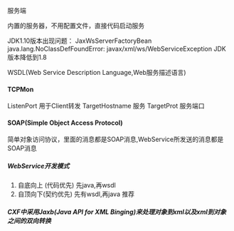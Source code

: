 服务端

内置的服务器，不用配置文件，直接代码启动服务

JDK1.10版本出现问题：
JaxWsServerFactoryBean 
java.lang.NoClassDefFoundError: javax/xml/ws/WebServiceException
JDK版本降低到1.8


WSDL(Web Service Description Language,Web服务描述语言)

#### TCPMon
ListenPort  用于Client转发
TargetHostname 服务
TargetProt     服务端口

#### SOAP(Simple Object Access Protocol)

简单对象访问协议，里面的消息都是SOAP消息,WebService所发送的消息都是SOAP消息

##### WebService开发模式
1. 自底向上 (代码优先) 先java,再wsdl
2. 自顶向下(契约优先) 先有wsdl,再java  推荐

##### CXF中采用Jaxb(Java API for XML Binging)来处理对象到xml以及xml到对象之间的双向转换


